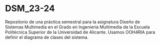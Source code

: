 # DSM_23-24
Repositorio de una práctica semestral para la asignatura Diseño de Sistemas Multimedia en el Grado en Ingeniería Multimedia de la Escuela Politécnica Superior de la Universidad de Alicante. Usamos OOH4RIA para definir el diagrama de clases del sistema.
